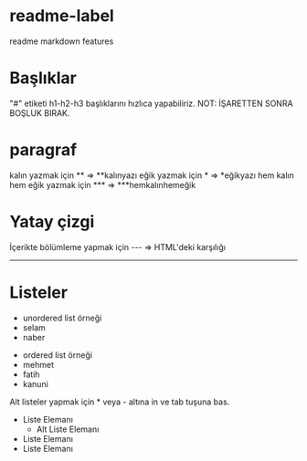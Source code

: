 # readme-label
readme markdown features

# Başlıklar

"#" etiketi h1-h2-h3 başlıklarını hızlıca yapabiliriz. NOT: İŞARETTEN SONRA BOŞLUK BIRAK.

 # paragraf
 
 kalın yazmak için ** => **kalınyazı
 eğik yazmak için *  => *eğikyazı
 hem kalın hem eğik yazmak için *** =>  ***hemkalınhemeğik
 
 # Yatay çizgi
 
İçerikte bölümleme yapmak için --- => HTML'deki karşılığı <hr>

# Listeler

 - unordered list örneği
 - selam 
 - naber


 * ordered list örneği
 * mehmet
 * fatih
 * kanuni

Alt listeler yapmak için * veya - altına in ve tab tuşuna bas.

* Liste Elemanı
  *   Alt Liste Elemanı
*   Liste Elemanı
*   Liste Elemanı
